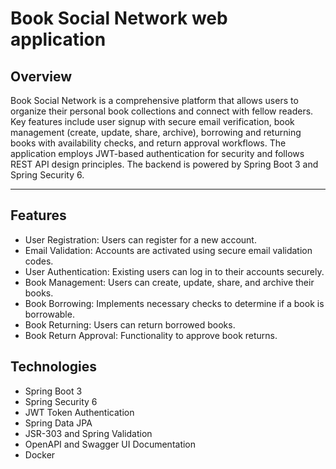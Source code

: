 # Book Social Network web application

## Overview
Book Social Network is 
a comprehensive 
platform that allows users to organize their 
personal book collections and connect with fellow readers. 
Key features include user 
signup with secure email verification, 
book management (create, update, share, archive), 
borrowing and returning books with availability checks, 
and return approval workflows. The application employs JWT-based authentication 
for security and follows REST API design principles. 
The backend is powered by Spring Boot 3 and Spring Security 6.


---

## Features

- User Registration: Users can register for a new account.
- Email Validation: Accounts are activated using secure email validation codes.
- User Authentication: Existing users can log in to their accounts securely.
- Book Management: Users can create, update, share, and archive their books.
- Book Borrowing: Implements necessary checks to determine if a book is borrowable.
- Book Returning: Users can return borrowed books.
- Book Return Approval: Functionality to approve book returns.

## Technologies

- Spring Boot 3
- Spring Security 6
- JWT Token Authentication
- Spring Data JPA
- JSR-303 and Spring Validation
- OpenAPI and Swagger UI Documentation
- Docker